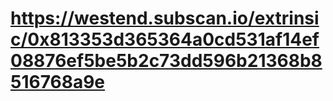 # https://westend.subscan.io/extrinsic/0x813353d365364a0cd531af14ef08876ef5be5b2c73dd596b21368b8516768a9e
